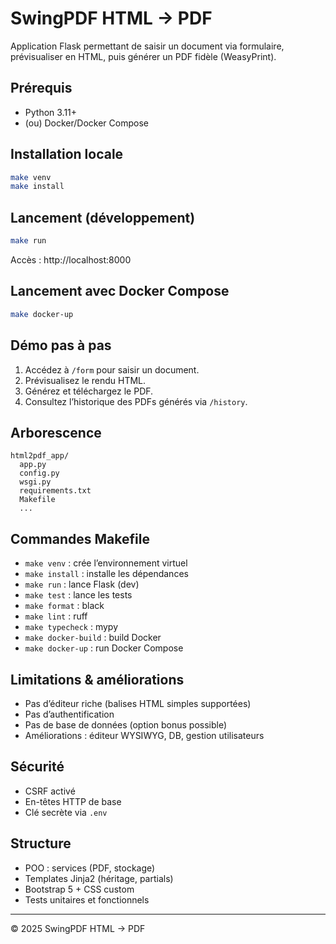 # SwingPDF HTML → PDF

Application Flask permettant de saisir un document via formulaire, prévisualiser en HTML, puis générer un PDF fidèle (WeasyPrint).

## Prérequis
- Python 3.11+
- (ou) Docker/Docker Compose

## Installation locale
```sh
make venv
make install
```

## Lancement (développement)
```sh
make run
```
Accès : http://localhost:8000

## Lancement avec Docker Compose
```sh
make docker-up
```

## Démo pas à pas
1. Accédez à `/form` pour saisir un document.
2. Prévisualisez le rendu HTML.
3. Générez et téléchargez le PDF.
4. Consultez l’historique des PDFs générés via `/history`.

## Arborescence
```
html2pdf_app/
  app.py
  config.py
  wsgi.py
  requirements.txt
  Makefile
  ...
```

## Commandes Makefile
- `make venv` : crée l’environnement virtuel
- `make install` : installe les dépendances
- `make run` : lance Flask (dev)
- `make test` : lance les tests
- `make format` : black
- `make lint` : ruff
- `make typecheck` : mypy
- `make docker-build` : build Docker
- `make docker-up` : run Docker Compose

## Limitations & améliorations
- Pas d’éditeur riche (balises HTML simples supportées)
- Pas d’authentification
- Pas de base de données (option bonus possible)
- Améliorations : éditeur WYSIWYG, DB, gestion utilisateurs

## Sécurité
- CSRF activé
- En-têtes HTTP de base
- Clé secrète via `.env`

## Structure
- POO : services (PDF, stockage)
- Templates Jinja2 (héritage, partials)
- Bootstrap 5 + CSS custom
- Tests unitaires et fonctionnels

---


© 2025 SwingPDF HTML → PDF
